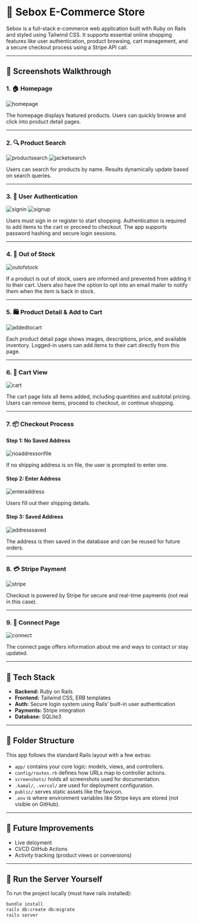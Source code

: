 # 🛒 Sebox E-Commerce Store

Sebox is a full-stack e-commerce web application built with Ruby on Rails and styled using Tailwind CSS. It supports essential online shopping features like user authentication, product browsing, cart management, and a secure checkout process using a Stripe API call.

---

## 📸 Screenshots Walkthrough

### 1. 🏠 Homepage
![homepage](screenshots/homepage.png)

The homepage displays featured products. Users can quickly browse and click into product detail pages.

---

### 2. 🔍 Product Search
![productsearch](screenshots/productsearch.png)
![jacketsearch](screenshots/jacketsearch.png)

Users can search for products by name. Results dynamically update based on search queries.

---

### 3. 🔐 User Authentication
![signin](screenshots/signin.png)
![signup](screenshots/signup.png)

Users must sign in or register to start shopping. Authentication is required to add items to the cart or proceed to checkout. The app supports password hashing and secure login sessions.

---

### 4. 🚫 Out of Stock
![outofstock](screenshots/outofstock.png)

If a product is out of stock, users are informed and prevented from adding it to their cart. Users also have the option to opt into an email mailer to notify them when the item is back in stock.

---

### 5. 🛍️ Product Detail & Add to Cart
![addedtocart](screenshots/addedtocart.png)

Each product detail page shows images, descriptions, price, and available inventory. Logged-in users can add items to their cart directly from this page.

---

### 6. 🛒 Cart View
![cart](screenshots/cart.png)

The cart page lists all items added, including quantities and subtotal pricing. Users can remove items, proceed to checkout, or continue shopping.

---

### 7. 📦 Checkout Process

#### Step 1: No Saved Address
![noaddressonfile](screenshots/noaddressonfile.png)

If no shipping address is on file, the user is prompted to enter one.

#### Step 2: Enter Address
![enteraddress](screenshots/enteraddress.png)

Users fill out their shipping details.

#### Step 3: Saved Address
![addresssaved](screenshots/addresssaved.png)

The address is then saved in the database and can be reused for future orders.

---

### 8. 💳 Stripe Payment
![stripe](screenshots/stripe.png)

Checkout is powered by Stripe for secure and real-time payments (not real in this case).

---

### 9. 🔗 Connect Page
![connect](screenshots/connect.png)

The connect page offers information about me and ways to contact or stay updated.

---

## 🚀 Tech Stack

- **Backend:** Ruby on Rails
- **Frontend:** Tailwind CSS, ERB templates
- **Auth:** Secure login system using Rails’ built-in user authentication
- **Payments:** Stripe integration
- **Database:** SQLite3

---

## 📁 Folder Structure

This app follows the standard Rails layout with a few extras:

- `app/` contains your core logic: models, views, and controllers.
- `config/routes.rb` defines how URLs map to controller actions.
- `screenshots/` holds all screenshots used for documentation.
- `.kamal/`, `.vercel/` are used for deployment configuration.
- `public/` serves static assets like the favicon.
- `.env` is where environment variables like Stripe keys are stored (not visible on GitHub).

---

## 🧪 Future Improvements

- Live deloyment
- CI/CD GitHub Actions
- Activity tracking (product views or conversions)

---

## 🙌 Run the Server Yourself

To run the project locally (must have rails installed):

```bash
bundle install
rails db:create db:migrate
rails server

